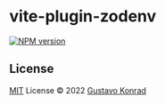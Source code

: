 # vite-plugin-zodenv

[![NPM version](https://img.shields.io/npm/v/vite-plugin-zodenv?color=a1b858&label=)](https://www.npmjs.com/package/vite-plugin-zodenv)

## License

[MIT](./LICENSE) License © 2022 [Gustavo Konrad](https://github.com/g-konrad)
